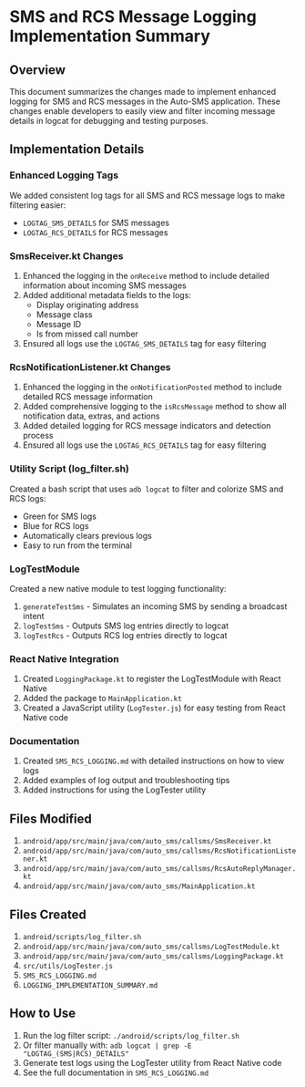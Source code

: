 # SMS and RCS Message Logging Implementation Summary

## Overview

This document summarizes the changes made to implement enhanced logging for SMS and RCS messages in the Auto-SMS application. These changes enable developers to easily view and filter incoming message details in logcat for debugging and testing purposes.

## Implementation Details

### Enhanced Logging Tags

We added consistent log tags for all SMS and RCS message logs to make filtering easier:

- `LOGTAG_SMS_DETAILS` for SMS messages
- `LOGTAG_RCS_DETAILS` for RCS messages

### SmsReceiver.kt Changes

1. Enhanced the logging in the `onReceive` method to include detailed information about incoming SMS messages
2. Added additional metadata fields to the logs:
   - Display originating address
   - Message class
   - Message ID
   - Is from missed call number
3. Ensured all logs use the `LOGTAG_SMS_DETAILS` tag for easy filtering

### RcsNotificationListener.kt Changes

1. Enhanced the logging in the `onNotificationPosted` method to include detailed RCS message information
2. Added comprehensive logging to the `isRcsMessage` method to show all notification data, extras, and actions
3. Added detailed logging for RCS message indicators and detection process
4. Ensured all logs use the `LOGTAG_RCS_DETAILS` tag for easy filtering

### Utility Script (log_filter.sh)

Created a bash script that uses `adb logcat` to filter and colorize SMS and RCS logs:

- Green for SMS logs
- Blue for RCS logs
- Automatically clears previous logs
- Easy to run from the terminal

### LogTestModule

Created a new native module to test logging functionality:

1. `generateTestSms` - Simulates an incoming SMS by sending a broadcast intent
2. `logTestSms` - Outputs SMS log entries directly to logcat
3. `logTestRcs` - Outputs RCS log entries directly to logcat

### React Native Integration

1. Created `LoggingPackage.kt` to register the LogTestModule with React Native
2. Added the package to `MainApplication.kt`
3. Created a JavaScript utility (`LogTester.js`) for easy testing from React Native code

### Documentation

1. Created `SMS_RCS_LOGGING.md` with detailed instructions on how to view logs
2. Added examples of log output and troubleshooting tips
3. Added instructions for using the LogTester utility

## Files Modified

1. `android/app/src/main/java/com/auto_sms/callsms/SmsReceiver.kt`
2. `android/app/src/main/java/com/auto_sms/callsms/RcsNotificationListener.kt`
3. `android/app/src/main/java/com/auto_sms/callsms/RcsAutoReplyManager.kt`
4. `android/app/src/main/java/com/auto_sms/MainApplication.kt`

## Files Created

1. `android/scripts/log_filter.sh`
2. `android/app/src/main/java/com/auto_sms/callsms/LogTestModule.kt`
3. `android/app/src/main/java/com/auto_sms/callsms/LoggingPackage.kt`
4. `src/utils/LogTester.js`
5. `SMS_RCS_LOGGING.md`
6. `LOGGING_IMPLEMENTATION_SUMMARY.md`

## How to Use

1. Run the log filter script: `./android/scripts/log_filter.sh`
2. Or filter manually with: `adb logcat | grep -E "LOGTAG_(SMS|RCS)_DETAILS"`
3. Generate test logs using the LogTester utility from React Native code
4. See the full documentation in `SMS_RCS_LOGGING.md`
